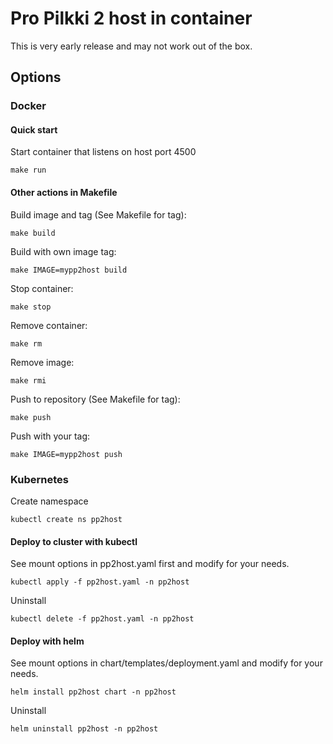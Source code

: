 # Pro Pilkki 2 host in container

This is very early release and may not work out of the box.

## Options

### Docker

#### Quick start

Start container that listens on host port 4500

    make run

#### Other actions in Makefile

Build image and tag (See Makefile for tag):

    make build

Build with own image tag:

    make IMAGE=mypp2host build

Stop container:
    
    make stop

Remove container:

    make rm

Remove image:

    make rmi

Push to repository (See Makefile for tag):

    make push

Push with your tag:

    make IMAGE=mypp2host push

### Kubernetes

Create namespace

    kubectl create ns pp2host

#### Deploy to cluster with kubectl

See mount options in pp2host.yaml first and modify for your needs.

    kubectl apply -f pp2host.yaml -n pp2host

Uninstall
    
    kubectl delete -f pp2host.yaml -n pp2host

#### Deploy with helm

See mount options in chart/templates/deployment.yaml and modify for your needs.

    helm install pp2host chart -n pp2host

Uninstall

    helm uninstall pp2host -n pp2host
